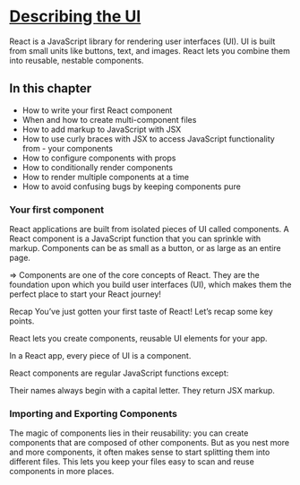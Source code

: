 # [Describing the UI]( https://react.dev/learn/describing-the-ui)

React is a JavaScript library for rendering user interfaces (UI). UI is built from small units like buttons, text, and images. React lets you combine them into reusable, nestable components.

## In this chapter

- How to write your first React component
- When and how to create multi-component files
- How to add markup to JavaScript with JSX
- How to use curly braces with JSX to access JavaScript functionality from - your components
- How to configure components with props
- How to conditionally render components
- How to render multiple components at a time
- How to avoid confusing bugs by keeping components pure


### Your first component

React applications are built from isolated pieces of UI called components. A React component is a JavaScript function that you can sprinkle with markup. Components can be as small as a button, or as large as an entire page.

=> Components are one of the core concepts of React. They are the foundation upon which you build user interfaces (UI), which makes them the perfect place to start your React journey!

Recap
You’ve just gotten your first taste of React! Let’s recap some key points.

React lets you create components, reusable UI elements for your app.

In a React app, every piece of UI is a component.

React components are regular JavaScript functions except:

Their names always begin with a capital letter.
They return JSX markup.


### Importing and Exporting Components

The magic of components lies in their reusability: you can create components that are composed of other components. But as you nest more and more components, it often makes sense to start splitting them into different files. This lets you keep your files easy to scan and reuse components in more places.